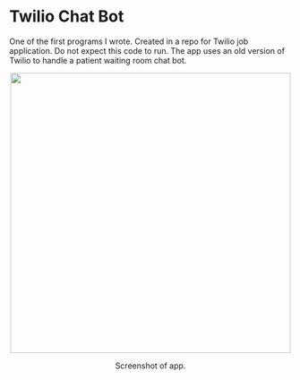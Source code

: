# Twilio Chat Bot

One of the first programs I wrote. Created in a repo for Twilio job application. Do not expect this code to run. The app uses an old version of Twilio to handle a patient waiting room chat bot.

<div align="center"><img height="500px" src=https://user-images.githubusercontent.com/53503018/149644438-7beecc68-b6dd-403e-866f-07a8b3316c6c.jpeg></img>
<p>Screenshot of app.</p>
</div>
